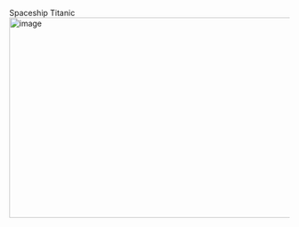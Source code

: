 Spaceship Titanic
<img width="1658" height="360" alt="image" src="https://github.com/user-attachments/assets/7b6555e4-bbff-4189-805b-f7bf60348f5e" />


